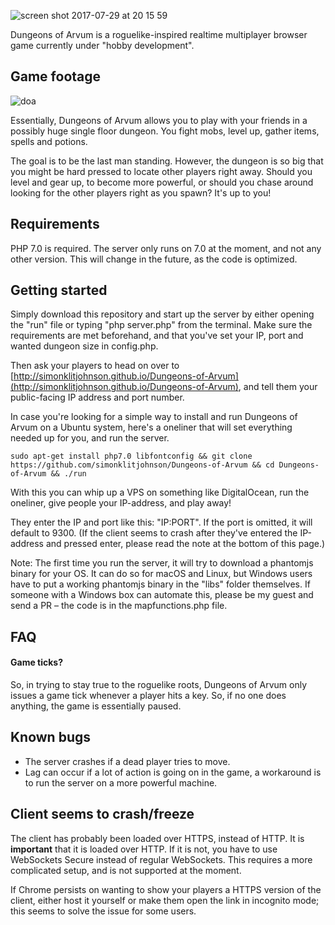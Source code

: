![screen shot 2017-07-29 at 20 15 59](https://user-images.githubusercontent.com/7118482/28747275-336ba6a8-749b-11e7-8f2b-5b76f96137da.png)

Dungeons of Arvum is a roguelike-inspired realtime multiplayer browser game currently under "hobby development".

## Game footage
![doa](https://user-images.githubusercontent.com/7118482/30783785-3955baf6-a149-11e7-97f3-832a509420b7.gif)

Essentially, Dungeons of Arvum allows you to play with your friends in a possibly huge single floor dungeon. You fight mobs, level up, gather items, spells and potions. 

The goal is to be the last man standing. However, the dungeon is so big that you might be hard pressed to locate other players right away. Should you level and gear up, to become more powerful, or should you chase around looking for the other players right as you spawn? It's up to you!

## Requirements
PHP 7.0 is required. The server only runs on 7.0 at the moment, and not any other version. This will change in the future, as the code is optimized.

## Getting started
Simply download this repository and start up the server by either opening the "run" file or typing "php server.php" from the terminal. Make sure the requirements are met beforehand, and that you've set your IP, port and wanted dungeon size in config.php.

Then ask your players to head on over to [http://simonklitjohnson.github.io/Dungeons-of-Arvum](http://simonklitjohnson.github.io/Dungeons-of-Arvum), and tell them your public-facing IP address and port number.

In case you're looking for a simple way to install and run Dungeons of Arvum on a Ubuntu system, here's a oneliner that will set everything needed up for you, and run the server.
```
sudo apt-get install php7.0 libfontconfig && git clone https://github.com/simonklitjohnson/Dungeons-of-Arvum && cd Dungeons-of-Arvum && ./run
```

With this you can whip up a VPS on something like DigitalOcean, run the oneliner, give people your IP-address, and play away!

They enter the IP and port like this: "IP:PORT". If the port is omitted, it will default to 9300.
(If the client seems to crash after they've entered the IP-address and pressed enter, please read the note at the bottom of this page.)

Note: The first time you run the server, it will try to download a phantomjs binary for your OS. It can do so for macOS and Linux, but Windows users have to put a working phantomjs binary in the "libs" folder themselves. If someone with a Windows box can automate this, please be my guest and send a PR – the code is in the mapfunctions.php file.

## FAQ
#### Game ticks?
So, in trying to stay true to the roguelike roots, Dungeons of Arvum only issues a game tick whenever a player hits a key. So, if no one does anything, the game is essentially paused.

## Known bugs
- The server crashes if a dead player tries to move.
- Lag can occur if a lot of action is going on in the game, a workaround is to run the server on a more powerful machine.

## Client seems to crash/freeze
The client has probably been loaded over HTTPS, instead of HTTP. It is **important** that it is loaded over HTTP. If it is not, you have to use WebSockets Secure instead of regular WebSockets. This requires a more complicated setup, and is not supported at the moment.

If Chrome persists on wanting to show your players a HTTPS version of the client, either host it yourself or make them open the link in incognito mode; this seems to solve the issue for some users.
